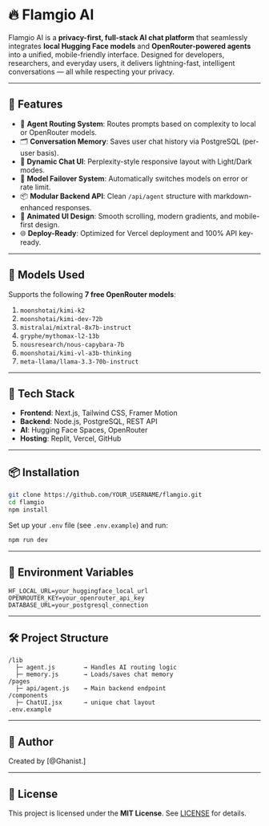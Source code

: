 # 🔥 Flamgio AI

Flamgio AI is a **privacy-first, full-stack AI chat platform** that seamlessly integrates **local Hugging Face models** and **OpenRouter-powered agents** into a unified, mobile-friendly interface. Designed for developers, researchers, and everyday users, it delivers lightning-fast, intelligent conversations — all while respecting your privacy.

---

## 🚀 Features

- 🧠 **Agent Routing System**: Routes prompts based on complexity to local or OpenRouter models.
- 🗂️ **Conversation Memory**: Saves user chat history via PostgreSQL (per-user basis).
- 💬 **Dynamic Chat UI**: Perplexity-style responsive layout with Light/Dark modes.
- 🔄 **Model Failover System**: Automatically switches models on error or rate limit.
- 📦 **Modular Backend API**: Clean `/api/agent` structure with markdown-enhanced responses.
- 🎨 **Animated UI Design**: Smooth scrolling, modern gradients, and mobile-first design.
- 🌐 **Deploy-Ready**: Optimized for Vercel deployment and 100% API key-ready.

---

## 🧠 Models Used

Supports the following **7 free OpenRouter models**:

1. `moonshotai/kimi-k2`  
2. `moonshotai/kimi-dev-72b`  
3. `mistralai/mixtral-8x7b-instruct`  
4. `gryphe/mythomax-l2-13b`  
5. `nousresearch/nous-capybara-7b`  
6. `moonshotai/kimi-vl-a3b-thinking`  
7. `meta-llama/llama-3.3-70b-instruct`

---

## 🧩 Tech Stack

- **Frontend**: Next.js, Tailwind CSS, Framer Motion  
- **Backend**: Node.js, PostgreSQL, REST API  
- **AI**: Hugging Face Spaces, OpenRouter  
- **Hosting**: Replit, Vercel, GitHub  

---

## 📦 Installation

```bash
git clone https://github.com/YOUR_USERNAME/flamgio.git
cd flamgio
npm install
```

Set up your `.env` file (see `.env.example`) and run:

```bash
npm run dev
```

---

## 📄 Environment Variables

```env
HF_LOCAL_URL=your_huggingface_local_url
OPENROUTER_KEY=your_openrouter_api_key
DATABASE_URL=your_postgresql_connection
```

---

## 🛠 Project Structure

```
/lib
  ├─ agent.js        → Handles AI routing logic
  ├─ memory.js       → Loads/saves chat memory
/pages
  ├─ api/agent.js    → Main backend endpoint
/components
  ├─ ChatUI.jsx      → unique chat layout
.env.example
```

---

## 👤 Author

Created by [@Ghanist.]

---

## 📝 License

This project is licensed under the **MIT License**. See [LICENSE](LICENSE) for details.
